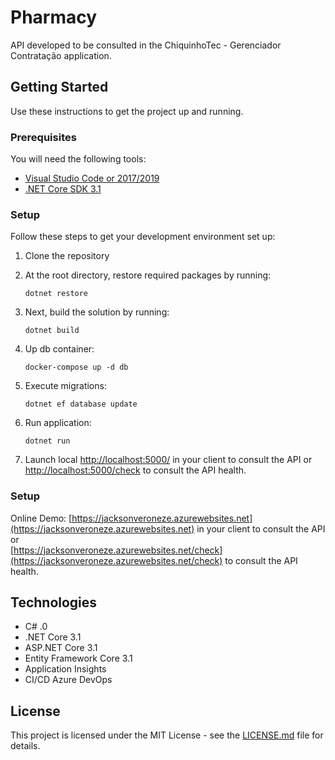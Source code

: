 # Pharmacy

API developed to be consulted in the ChiquinhoTec - Gerenciador Contratação application.

## Getting Started
Use these instructions to get the project up and running.

### Prerequisites
You will need the following tools:

* [Visual Studio Code or 2017/2019](https://www.visualstudio.com/downloads/)
* [.NET Core SDK 3.1](https://www.microsoft.com/net/download/dotnet-core/2.2)

### Setup
Follow these steps to get your development environment set up:

  1. Clone the repository
  
  2. At the root directory, restore required packages by running:
     ```
     dotnet restore
     ```
  3. Next, build the solution by running:
     ```
     dotnet build
     ```
  3. Up db container:
     ```
     docker-compose up -d db
     ```
  4. Execute migrations:
     ```
     dotnet ef database update
     ```
  5. Run application:
     ```
	 dotnet run 
	   ```
  5. Launch local [http://localhost:5000/](http://localhost:5000/) in your client to consult the API or  
     [http://localhost:5000/check](http://localhost:5000/check) to consult the API health.

### Setup

  Online Demo: [https://jacksonveroneze.azurewebsites.net](https://jacksonveroneze.azurewebsites.net) in your client to consult the API or  
  [https://jacksonveroneze.azurewebsites.net/check](https://jacksonveroneze.azurewebsites.net/check) to consult the API health.

## Technologies
* C# .0
* .NET Core 3.1
* ASP.NET Core 3.1
* Entity Framework Core 3.1
* Application Insights
* CI/CD Azure DevOps

## License

This project is licensed under the MIT License - see the [LICENSE.md](https://github.com/jacksonveroneze/Pharmacy-API/blob/develop/LICENSE) file for details.
